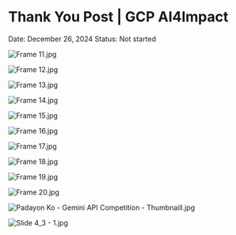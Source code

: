 # Thank You Post | GCP AI4Impact

Date: December 26, 2024
Status: Not started

![Frame 11.jpg](Thank%20You%20Post%20GCP%20AI4Impact%201688ffadd3ae80adaf6ed6506fc4beff/Frame_11.jpg)

![Frame 12.jpg](Thank%20You%20Post%20GCP%20AI4Impact%201688ffadd3ae80adaf6ed6506fc4beff/Frame_12.jpg)

![Frame 13.jpg](Thank%20You%20Post%20GCP%20AI4Impact%201688ffadd3ae80adaf6ed6506fc4beff/Frame_13.jpg)

![Frame 14.jpg](Thank%20You%20Post%20GCP%20AI4Impact%201688ffadd3ae80adaf6ed6506fc4beff/Frame_14.jpg)

![Frame 15.jpg](Thank%20You%20Post%20GCP%20AI4Impact%201688ffadd3ae80adaf6ed6506fc4beff/Frame_15.jpg)

![Frame 16.jpg](Thank%20You%20Post%20GCP%20AI4Impact%201688ffadd3ae80adaf6ed6506fc4beff/Frame_16.jpg)

![Frame 17.jpg](Thank%20You%20Post%20GCP%20AI4Impact%201688ffadd3ae80adaf6ed6506fc4beff/Frame_17.jpg)

![Frame 18.jpg](Thank%20You%20Post%20GCP%20AI4Impact%201688ffadd3ae80adaf6ed6506fc4beff/Frame_18.jpg)

![Frame 19.jpg](Thank%20You%20Post%20GCP%20AI4Impact%201688ffadd3ae80adaf6ed6506fc4beff/Frame_19.jpg)

![Frame 20.jpg](Thank%20You%20Post%20GCP%20AI4Impact%201688ffadd3ae80adaf6ed6506fc4beff/Frame_20.jpg)

![Padayon Ko - Gemini API Competition - Thumbnaill.jpg](Thank%20You%20Post%20GCP%20AI4Impact%201688ffadd3ae80adaf6ed6506fc4beff/Padayon_Ko_-_Gemini_API_Competition_-_Thumbnaill.jpg)

![Slide 4_3 - 1.jpg](Thank%20You%20Post%20GCP%20AI4Impact%201688ffadd3ae80adaf6ed6506fc4beff/Slide_4_3_-_1.jpg)